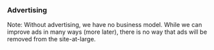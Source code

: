 ### Advertising

Note: Without advertising, we have no business model. While we can improve ads in many ways (more later), there is no way that ads will be removed from the site-at-large.
